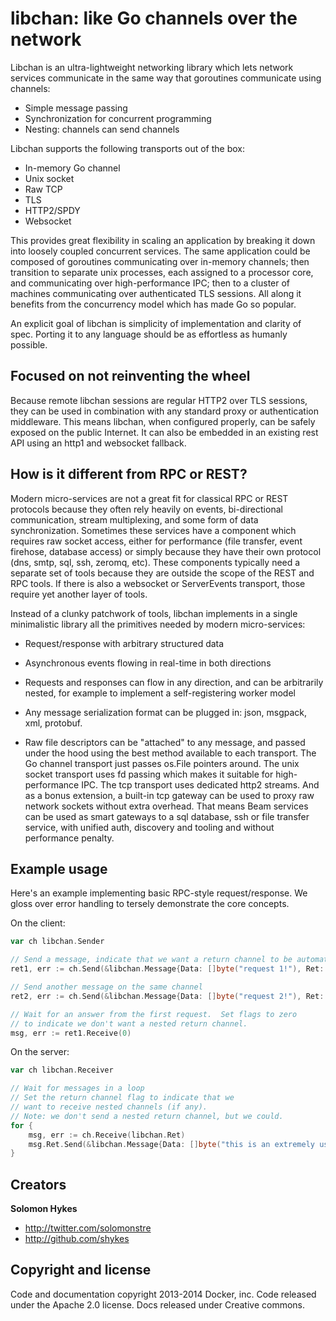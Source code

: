 # libchan: like Go channels over the network

Libchan is an ultra-lightweight networking library which lets network services communicate
in the same way that goroutines communicate using channels:

* Simple message passing
* Synchronization for concurrent programming
* Nesting: channels can send channels

Libchan supports the following transports out of the box:

* In-memory Go channel
* Unix socket
* Raw TCP
* TLS
* HTTP2/SPDY
* Websocket

This provides great flexibility in scaling an application by breaking it down into
loosely coupled concurrent services. The same application could be composed of
goroutines communicating over in-memory channels; then transition to separate
unix processes, each assigned to a processor core, and communicating over
high-performance IPC; then to a cluster of machines communicating over
authenticated TLS sessions. All along it benefits from the concurrency model
which has made Go so popular.

An explicit goal of libchan is simplicity of implementation and clarity of
spec. Porting it to any language should be as effortless as humanly possible.

## Focused on not reinventing the wheel

Because remote libchan sessions are regular HTTP2 over TLS sessions, they can
be used in combination with any standard proxy or authentication
middleware. This means libchan, when configured properly, can be safely exposed
on the public Internet. It can also be embedded in an existing rest API
using an http1 and websocket fallback.

## How is it different from RPC or REST?

Modern micro-services are not a great fit for classical RPC or REST
protocols because they often rely heavily on events, bi-directional
communication, stream multiplexing, and some form of data synchronization.
Sometimes these services have a component which requires raw socket access,
either for performance (file transfer, event firehose, database access) or
simply because they have their own protocol (dns, smtp, sql, ssh,
zeromq, etc). These components typically need a separate set of tools
because they are outside the scope of the REST and RPC tools. If there is
also a websocket or ServerEvents transport, those require yet another layer
of tools.

Instead of a clunky patchwork of tools, libchan implements in a single
minimalistic library all the primitives needed by modern micro-services:

* Request/response with arbitrary structured data

* Asynchronous events flowing in real-time in both directions

* Requests and responses can flow in any direction, and can be arbitrarily
nested, for example to implement a self-registering worker model

* Any message serialization format can be plugged in: json, msgpack, xml,
protobuf.

* Raw file descriptors can be "attached" to any message, and passed under
the hood using the best method available to each transport. The Go channel
transport just passes os.File pointers around. The unix socket transport
uses fd passing which makes it suitable for high-performance IPC. The
tcp transport uses dedicated http2 streams. And as a bonus extension, a
built-in  tcp gateway can be used to proxy raw network sockets without
extra overhead. That means Beam services can be used as smart gateways to a
sql database, ssh or file transfer service, with unified auth, discovery
and tooling and without performance penalty.

## Example usage

Here's an example implementing basic RPC-style request/response.  We gloss over error handling to tersely demonstrate the core concepts.

On the client:

```go
var ch libchan.Sender

// Send a message, indicate that we want a return channel to be automatically created
ret1, err := ch.Send(&libchan.Message{Data: []byte("request 1!"), Ret: libchan.RetPipe})

// Send another message on the same channel
ret2, err := ch.Send(&libchan.Message{Data: []byte("request 2!"), Ret: libchan.RetPipe})

// Wait for an answer from the first request.  Set flags to zero
// to indicate we don't want a nested return channel.
msg, err := ret1.Receive(0)
```

On the server:

```go
var ch libchan.Receiver

// Wait for messages in a loop
// Set the return channel flag to indicate that we
// want to receive nested channels (if any).
// Note: we don't send a nested return channel, but we could.
for {
	msg, err := ch.Receive(libchan.Ret)
	msg.Ret.Send(&libchan.Message{Data: []byte("this is an extremely useful response")});
}
```

## Creators

**Solomon Hykes**

- <http://twitter.com/solomonstre>
- <http://github.com/shykes>

## Copyright and license

Code and documentation copyright 2013-2014 Docker, inc. Code released under the Apache 2.0 license.
Docs released under Creative commons.

